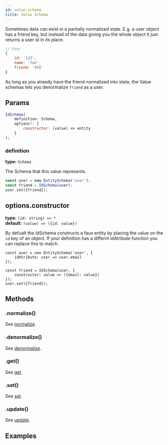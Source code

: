 ```yaml
---
id: value-schema
title: Value Schema
---
```


Sometimes data can exist in a partially normalized state. E.g. a user object has a friend key,
but instead of the data giving you the whole object it just returns a user id in its place.

```js
// User
{
    id: '123',
    name: 'foo',
    friend: '456'
}
```

As long as you already have the friend normalized into state, the Value schemas lets you 
denormalize `friend` as a user.


## Params
```js
IdSchema(
    definition: Schema,
    options?: {
        constructor: (value) => entity
    }
);
```

### definition 
**type:** `Schema`  

The Schema that this value represents.

```js
const user = new EntitySchema('user');
const friend = IdSchema(user);
user.set({friend});
```

## options.constructor
**type:** `(id: string) => *`  
**default:** `(value) => ({id: value})`  

By defualt the IdSchema constructs a faux entity by placing the value on the `id` key of an 
object. If your definition has a differnt idAtribute function you can replace this to match.

```
const user = new EntitySchema('user', {
    idAtribute: user => user.email
});

const friend = IdSchema(user, {
    constructor: value => ({email: value})
});
user.set({friend});
```



## Methods

### .normalize()
See [normalize](./all-schemas#normalize).

### .denormalize()
See [denormalize](./all-schemas#denormalize).

### .get()
See [get](./all-schemas#get).

### .set()
See [set](./all-schemas#set).

### .update()
See [update](./all-schemas#update).


## Examples
